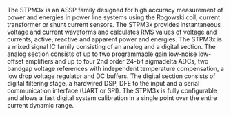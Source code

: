The STPM3x is an ASSP family designed for high
accuracy measurement of power and energies in
power line systems using the Rogowski coil,
current transformer or shunt current sensors. The
STPM3x provides instantaneous voltage and
current waveforms and calculates RMS values of
voltage and currents, active, reactive and
apparent power and energies. The STPM3x is a
mixed signal IC family consisting of an analog and
a digital section. The analog section consists of
up to two programmable gain low-noise low-offset
amplifiers and up to four 2nd order 24-bit sigmadelta ADCs, two bandgap voltage references with
independent temperature compensation, a low
drop voltage regulator and DC buffers. The digital
section consists of digital filtering stage, a
hardwired DSP, DFE to the input and a serial
communication interface (UART or SPI). The
STPM3x is fully configurable and allows a fast
digital system calibration in a single point over the
entire current dynamic range.
